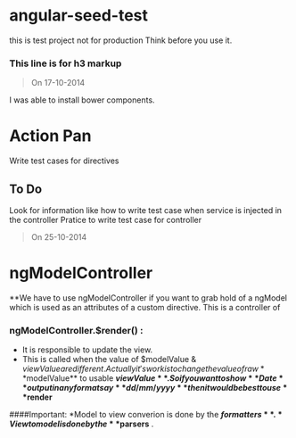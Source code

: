 # angular-seed-test

this is test project not for production
Think before you use it.

### This line is for h3 markup

> On 17-10-2014

I was able to install bower components.

Action Pan
==========

Write test cases for directives

To Do
-----

Look for information like how to write test case when service is injected in the controller
Pratice to write test case for controller

> On 25-10-2014

ngModelController
=================

**We have to use ngModelController if you want to grab hold of a ngModel which is used as an attributes of a custom directive.  This is a controller of 

### ngModelController.$render() :

* It is responsible to update the view.
* This is called when the value of $modelValue & $viewValue are different.  Actually it's work is to change the value of raw **$modelValue** to usable **$viewValue**.
So if you want to show **Date** output in any format say **dd/mm/yyyy** then it would be best to use **$render**

####Important:
*Model to view converion is done by the **$formatters** .
*View to model is done by the **$parsers** .